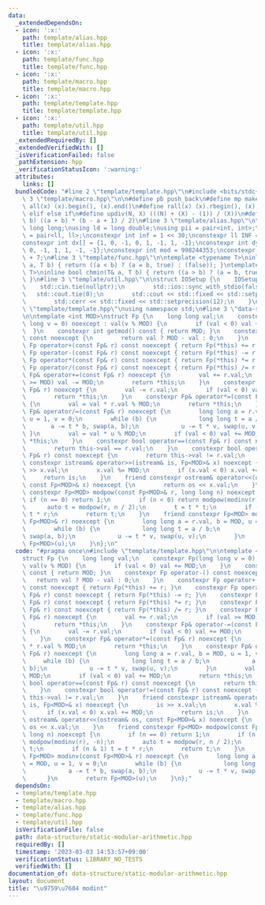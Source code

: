 ```yaml
---
data:
  _extendedDependsOn:
  - icon: ':x:'
    path: template/alias.hpp
    title: template/alias.hpp
  - icon: ':x:'
    path: template/func.hpp
    title: template/func.hpp
  - icon: ':x:'
    path: template/macro.hpp
    title: template/macro.hpp
  - icon: ':x:'
    path: template/template.hpp
    title: template/template.hpp
  - icon: ':x:'
    path: template/util.hpp
    title: template/util.hpp
  _extendedRequiredBy: []
  _extendedVerifiedWith: []
  _isVerificationFailed: false
  _pathExtension: hpp
  _verificationStatusIcon: ':warning:'
  attributes:
    links: []
  bundledCode: "#line 2 \"template/template.hpp\"\n#include <bits/stdc++.h>\n#line\
    \ 3 \"template/macro.hpp\"\n\n#define pb push_back\n#define mp make_pair\n#define\
    \ all(x) (x).begin(), (x).end()\n#define rall(x) (x).rbegin(), (x).rend()\n#define\
    \ elif else if\n#define updiv(N, X) (((N) + (X) - (1)) / (X))\n#define sigma(a,\
    \ b) ((a + b) * (b - a + 1) / 2)\n#line 3 \"template/alias.hpp\"\n\nusing ll =\
    \ long long;\nusing ld = long double;\nusing pii = pair<int, int>;\nusing pll\
    \ = pair<ll, ll>;\nconstexpr int inf = 1 << 30;\nconstexpr ll INF = 1LL << 60;\n\
    constexpr int dx[] = {1, 0, -1, 0, 1, -1, 1, -1};\nconstexpr int dy[] = {0, 1,\
    \ 0, -1, 1, 1, -1, -1};\nconstexpr int mod = 998244353;\nconstexpr int MOD = 1e9\
    \ + 7;\n#line 3 \"template/func.hpp\"\n\ntemplate <typename T>\ninline bool chmax(T&\
    \ a, T b) { return ((a < b) ? (a = b, true) : (false)); }\ntemplate <typename\
    \ T>\ninline bool chmin(T& a, T b) { return ((a > b) ? (a = b, true) : (false));\
    \ }\n#line 3 \"template/util.hpp\"\n\nstruct IOSetup {\n    IOSetup() {\n    \
    \    std::cin.tie(nullptr);\n        std::ios::sync_with_stdio(false);\n     \
    \   std::cout.tie(0);\n        std::cout << std::fixed << std::setprecision(12);\n\
    \        std::cerr << std::fixed << std::setprecision(12);\n    }\n};\n#line 7\
    \ \"template/template.hpp\"\nusing namespace std;\n#line 3 \"data-structure/static-modular-arithmetic.hpp\"\
    \n\ntemplate <int MOD>\nstruct Fp {\n    long long val;\n    constexpr Fp(long\
    \ long v = 0) noexcept : val(v % MOD) {\n        if (val < 0) val += MOD;\n  \
    \  }\n    constexpr int getmod() const { return MOD; }\n    constexpr Fp operator-()\
    \ const noexcept {\n        return val ? MOD - val : 0;\n    }\n    constexpr\
    \ Fp operator+(const Fp& r) const noexcept { return Fp(*this) += r; }\n    constexpr\
    \ Fp operator-(const Fp& r) const noexcept { return Fp(*this) -= r; }\n    constexpr\
    \ Fp operator*(const Fp& r) const noexcept { return Fp(*this) *= r; }\n    constexpr\
    \ Fp operator/(const Fp& r) const noexcept { return Fp(*this) /= r; }\n    constexpr\
    \ Fp& operator+=(const Fp& r) noexcept {\n        val += r.val;\n        if (val\
    \ >= MOD) val -= MOD;\n        return *this;\n    }\n    constexpr Fp& operator-=(const\
    \ Fp& r) noexcept {\n        val -= r.val;\n        if (val < 0) val += MOD;\n\
    \        return *this;\n    }\n    constexpr Fp& operator*=(const Fp& r) noexcept\
    \ {\n        val = val * r.val % MOD;\n        return *this;\n    }\n    constexpr\
    \ Fp& operator/=(const Fp& r) noexcept {\n        long long a = r.val, b = MOD,\
    \ u = 1, v = 0;\n        while (b) {\n            long long t = a / b;\n     \
    \       a -= t * b, swap(a, b);\n            u -= t * v, swap(u, v);\n       \
    \ }\n        val = val * u % MOD;\n        if (val < 0) val += MOD;\n        return\
    \ *this;\n    }\n    constexpr bool operator==(const Fp& r) const noexcept {\n\
    \        return this->val == r.val;\n    }\n    constexpr bool operator!=(const\
    \ Fp& r) const noexcept {\n        return this->val != r.val;\n    }\n    friend\
    \ constexpr istream& operator>>(istream& is, Fp<MOD>& x) noexcept {\n        is\
    \ >> x.val;\n        x.val %= MOD;\n        if (x.val < 0) x.val += MOD;\n   \
    \     return is;\n    }\n    friend constexpr ostream& operator<<(ostream& os,\
    \ const Fp<MOD>& x) noexcept {\n        return os << x.val;\n    }\n    friend\
    \ constexpr Fp<MOD> modpow(const Fp<MOD>& r, long long n) noexcept {\n       \
    \ if (n == 0) return 1;\n        if (n < 0) return modpow(modinv(r), -n);\n  \
    \      auto t = modpow(r, n / 2);\n        t = t * t;\n        if (n & 1) t =\
    \ t * r;\n        return t;\n    }\n    friend constexpr Fp<MOD> modinv(const\
    \ Fp<MOD>& r) noexcept {\n        long long a = r.val, b = MOD, u = 1, v = 0;\n\
    \        while (b) {\n            long long t = a / b;\n            a -= t * b,\
    \ swap(a, b);\n            u -= t * v, swap(u, v);\n        }\n        return\
    \ Fp<MOD>(u);\n    }\n};\n"
  code: "#pragma once\n#include \"template/template.hpp\"\n\ntemplate <int MOD>\n\
    struct Fp {\n    long long val;\n    constexpr Fp(long long v = 0) noexcept :\
    \ val(v % MOD) {\n        if (val < 0) val += MOD;\n    }\n    constexpr int getmod()\
    \ const { return MOD; }\n    constexpr Fp operator-() const noexcept {\n     \
    \   return val ? MOD - val : 0;\n    }\n    constexpr Fp operator+(const Fp& r)\
    \ const noexcept { return Fp(*this) += r; }\n    constexpr Fp operator-(const\
    \ Fp& r) const noexcept { return Fp(*this) -= r; }\n    constexpr Fp operator*(const\
    \ Fp& r) const noexcept { return Fp(*this) *= r; }\n    constexpr Fp operator/(const\
    \ Fp& r) const noexcept { return Fp(*this) /= r; }\n    constexpr Fp& operator+=(const\
    \ Fp& r) noexcept {\n        val += r.val;\n        if (val >= MOD) val -= MOD;\n\
    \        return *this;\n    }\n    constexpr Fp& operator-=(const Fp& r) noexcept\
    \ {\n        val -= r.val;\n        if (val < 0) val += MOD;\n        return *this;\n\
    \    }\n    constexpr Fp& operator*=(const Fp& r) noexcept {\n        val = val\
    \ * r.val % MOD;\n        return *this;\n    }\n    constexpr Fp& operator/=(const\
    \ Fp& r) noexcept {\n        long long a = r.val, b = MOD, u = 1, v = 0;\n   \
    \     while (b) {\n            long long t = a / b;\n            a -= t * b, swap(a,\
    \ b);\n            u -= t * v, swap(u, v);\n        }\n        val = val * u %\
    \ MOD;\n        if (val < 0) val += MOD;\n        return *this;\n    }\n    constexpr\
    \ bool operator==(const Fp& r) const noexcept {\n        return this->val == r.val;\n\
    \    }\n    constexpr bool operator!=(const Fp& r) const noexcept {\n        return\
    \ this->val != r.val;\n    }\n    friend constexpr istream& operator>>(istream&\
    \ is, Fp<MOD>& x) noexcept {\n        is >> x.val;\n        x.val %= MOD;\n  \
    \      if (x.val < 0) x.val += MOD;\n        return is;\n    }\n    friend constexpr\
    \ ostream& operator<<(ostream& os, const Fp<MOD>& x) noexcept {\n        return\
    \ os << x.val;\n    }\n    friend constexpr Fp<MOD> modpow(const Fp<MOD>& r, long\
    \ long n) noexcept {\n        if (n == 0) return 1;\n        if (n < 0) return\
    \ modpow(modinv(r), -n);\n        auto t = modpow(r, n / 2);\n        t = t *\
    \ t;\n        if (n & 1) t = t * r;\n        return t;\n    }\n    friend constexpr\
    \ Fp<MOD> modinv(const Fp<MOD>& r) noexcept {\n        long long a = r.val, b\
    \ = MOD, u = 1, v = 0;\n        while (b) {\n            long long t = a / b;\n\
    \            a -= t * b, swap(a, b);\n            u -= t * v, swap(u, v);\n  \
    \      }\n        return Fp<MOD>(u);\n    }\n};"
  dependsOn:
  - template/template.hpp
  - template/macro.hpp
  - template/alias.hpp
  - template/func.hpp
  - template/util.hpp
  isVerificationFile: false
  path: data-structure/static-modular-arithmetic.hpp
  requiredBy: []
  timestamp: '2023-03-03 14:53:57+09:00'
  verificationStatus: LIBRARY_NO_TESTS
  verifiedWith: []
documentation_of: data-structure/static-modular-arithmetic.hpp
layout: document
title: "\u9759\u7684 modint"
---
```


